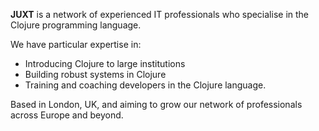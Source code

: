 __JUXT__ is a network of experienced IT professionals who specialise in the Clojure programming language.

We have particular expertise in:

* Introducing Clojure to large institutions
* Building robust systems in Clojure
* Training and coaching developers in the Clojure language.

Based in London, UK, and aiming to grow our network of professionals across Europe and beyond.
